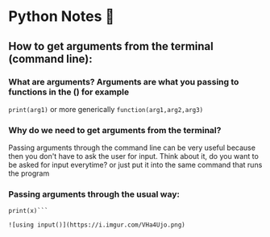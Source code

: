 # Python Notes 🌁

## How to get arguments from the terminal (command line):

### What are arguments? Arguments are what you passing to functions in the () for example
`print(arg1)`
or more generically
`function(arg1,arg2,arg3)`

### Why do we need to get arguments from the terminal?
  Passing arguments through the command line can be very useful because
  then you don't have to ask the user for input.
  Think about it, do you want to be asked for input everytime? or just put it into the same command that runs the program
  
### Passing arguments through the usual way: 
```x = input("enter number: ")
print(x)```

![using input()](https://i.imgur.com/VHa4Ujo.png)

